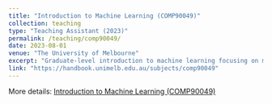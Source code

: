 ```yaml
---
title: "Introduction to Machine Learning (COMP90049)"
collection: teaching
type: "Teaching Assistant (2023)"
permalink: /teaching/comp90049/
date: 2023-08-01
venue: "The University of Melbourne"
excerpt: "Graduate-level introduction to machine learning focusing on mathematical principles, practical algorithms, and real-world data analysis techniques."
link: "https://handbook.unimelb.edu.au/subjects/comp90049"
---
```

More details: [Introduction to Machine Learning (COMP90049)](https://handbook.unimelb.edu.au/subjects/comp90049)

